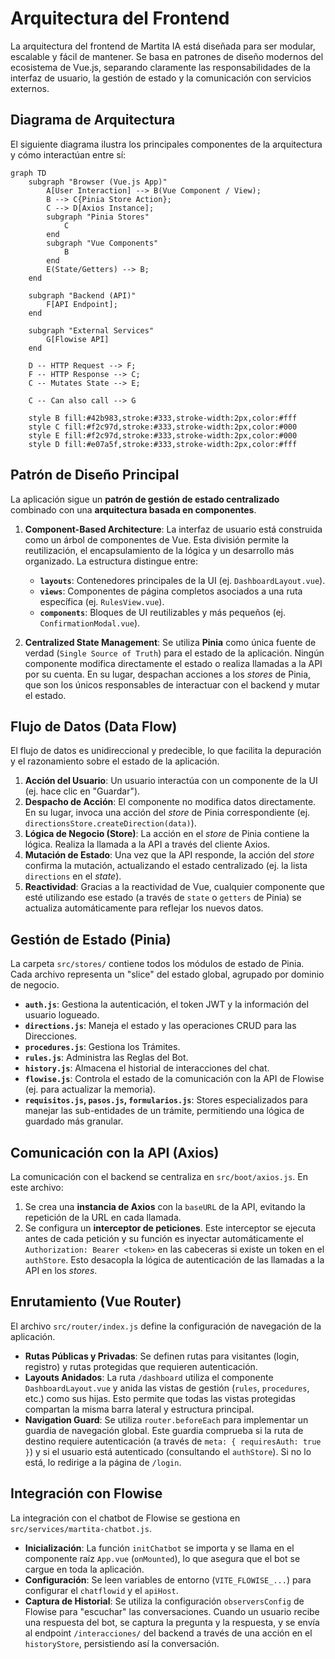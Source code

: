 # Arquitectura del Frontend

La arquitectura del frontend de Martita IA está diseñada para ser modular, escalable y fácil de mantener. Se basa en patrones de diseño modernos del ecosistema de Vue.js, separando claramente las responsabilidades de la interfaz de usuario, la gestión de estado y la comunicación con servicios externos.

## Diagrama de Arquitectura

El siguiente diagrama ilustra los principales componentes de la arquitectura y cómo interactúan entre sí:

```mermaid
graph TD
    subgraph "Browser (Vue.js App)"
        A[User Interaction] --> B(Vue Component / View);
        B --> C{Pinia Store Action};
        C --> D[Axios Instance];
        subgraph "Pinia Stores"
            C
        end
        subgraph "Vue Components"
            B
        end
        E(State/Getters) --> B;
    end

    subgraph "Backend (API)"
        F[API Endpoint];
    end

    subgraph "External Services"
        G[Flowise API]
    end

    D -- HTTP Request --> F;
    F -- HTTP Response --> C;
    C -- Mutates State --> E;

    C -- Can also call --> G

    style B fill:#42b983,stroke:#333,stroke-width:2px,color:#fff
    style C fill:#f2c97d,stroke:#333,stroke-width:2px,color:#000
    style E fill:#f2c97d,stroke:#333,stroke-width:2px,color:#000
    style D fill:#e07a5f,stroke:#333,stroke-width:2px,color:#fff
```

## Patrón de Diseño Principal

La aplicación sigue un **patrón de gestión de estado centralizado** combinado con una **arquitectura basada en componentes**.

1.  **Component-Based Architecture**: La interfaz de usuario está construida como un árbol de componentes de Vue. Esta división permite la reutilización, el encapsulamiento de la lógica y un desarrollo más organizado. La estructura distingue entre:
    *   **`layouts`**: Contenedores principales de la UI (ej. `DashboardLayout.vue`).
    *   **`views`**: Componentes de página completos asociados a una ruta específica (ej. `RulesView.vue`).
    *   **`components`**: Bloques de UI reutilizables y más pequeños (ej. `ConfirmationModal.vue`).

2.  **Centralized State Management**: Se utiliza **Pinia** como única fuente de verdad (`Single Source of Truth`) para el estado de la aplicación. Ningún componente modifica directamente el estado o realiza llamadas a la API por su cuenta. En su lugar, despachan acciones a los *stores* de Pinia, que son los únicos responsables de interactuar con el backend y mutar el estado.

## Flujo de Datos (Data Flow)

El flujo de datos es unidireccional y predecible, lo que facilita la depuración y el razonamiento sobre el estado de la aplicación.

1.  **Acción del Usuario**: Un usuario interactúa con un componente de la UI (ej. hace clic en "Guardar").
2.  **Despacho de Acción**: El componente no modifica datos directamente. En su lugar, invoca una acción del *store* de Pinia correspondiente (ej. `directionsStore.createDirection(data)`).
3.  **Lógica de Negocio (Store)**: La acción en el *store* de Pinia contiene la lógica. Realiza la llamada a la API a través del cliente Axios.
4.  **Mutación de Estado**: Una vez que la API responde, la acción del *store* confirma la mutación, actualizando el estado centralizado (ej. la lista `directions` en el *state*).
5.  **Reactividad**: Gracias a la reactividad de Vue, cualquier componente que esté utilizando ese estado (a través de `state` o `getters` de Pinia) se actualiza automáticamente para reflejar los nuevos datos.

## Gestión de Estado (Pinia)

La carpeta `src/stores/` contiene todos los módulos de estado de Pinia. Cada archivo representa un "slice" del estado global, agrupado por dominio de negocio.

-   **`auth.js`**: Gestiona la autenticación, el token JWT y la información del usuario logueado.
-   **`directions.js`**: Maneja el estado y las operaciones CRUD para las Direcciones.
-   **`procedures.js`**: Gestiona los Trámites.
-   **`rules.js`**: Administra las Reglas del Bot.
-   **`history.js`**: Almacena el historial de interacciones del chat.
-   **`flowise.js`**: Controla el estado de la comunicación con la API de Flowise (ej. para actualizar la memoria).
-   **`requisitos.js`, `pasos.js`, `formularios.js`**: Stores especializados para manejar las sub-entidades de un trámite, permitiendo una lógica de guardado más granular.

## Comunicación con la API (Axios)

La comunicación con el backend se centraliza en `src/boot/axios.js`. En este archivo:

1.  Se crea una **instancia de Axios** con la `baseURL` de la API, evitando la repetición de la URL en cada llamada.
2.  Se configura un **interceptor de peticiones**. Este interceptor se ejecuta antes de cada petición y su función es inyectar automáticamente el `Authorization: Bearer <token>` en las cabeceras si existe un token en el `authStore`. Esto desacopla la lógica de autenticación de las llamadas a la API en los *stores*.

## Enrutamiento (Vue Router)

El archivo `src/router/index.js` define la configuración de navegación de la aplicación.

-   **Rutas Públicas y Privadas**: Se definen rutas para visitantes (login, registro) y rutas protegidas que requieren autenticación.
-   **Layouts Anidados**: La ruta `/dashboard` utiliza el componente `DashboardLayout.vue` y anida las vistas de gestión (`rules`, `procedures`, etc.) como sus hijas. Esto permite que todas las vistas protegidas compartan la misma barra lateral y estructura principal.
-   **Navigation Guard**: Se utiliza `router.beforeEach` para implementar un guardia de navegación global. Este guardia comprueba si la ruta de destino requiere autenticación (a través de `meta: { requiresAuth: true }`) y si el usuario está autenticado (consultando el `authStore`). Si no lo está, lo redirige a la página de `/login`.

## Integración con Flowise

La integración con el chatbot de Flowise se gestiona en `src/services/martita-chatbot.js`.

-   **Inicialización**: La función `initChatbot` se importa y se llama en el componente raíz `App.vue` (`onMounted`), lo que asegura que el bot se cargue en toda la aplicación.
-   **Configuración**: Se leen variables de entorno (`VITE_FLOWISE_...`) para configurar el `chatflowid` y el `apiHost`.
-   **Captura de Historial**: Se utiliza la configuración `observersConfig` de Flowise para "escuchar" las conversaciones. Cuando un usuario recibe una respuesta del bot, se captura la pregunta y la respuesta, y se envía al endpoint `/interacciones/` del backend a través de una acción en el `historyStore`, persistiendo así la conversación.
